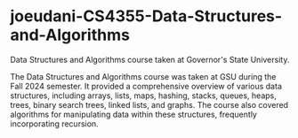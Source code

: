 # joeudani-CS4355-Data-Structures-and-Algorithms
Data Structures and Algorithms course taken at Governor's State University.

The Data Structures and Algorithms course was taken at GSU during the Fall 2024 semester. It provided a comprehensive overview of various data structures, including arrays, lists, maps, hashing, stacks, queues, heaps, trees, binary search trees, linked lists, and graphs. The course also covered algorithms for manipulating data within these structures, frequently incorporating recursion.
